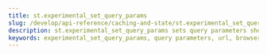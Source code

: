 ```yaml
---
title: st.experimental_set_query_params
slug: /develop/api-reference/caching-and-state/st.experimental_set_query_params
description: st.experimental_set_query_params sets query parameters shown in the browser's URL bar.
keywords: experimental_set_query_params, query parameters, url, browser, deprecated, experimental, set
---
```


<Autofunction function="streamlit.experimental_set_query_params" deprecated={true} deprecatedText="<code>st.experimental_set_query_params</code> was deprecated in version 1.30.0. Use <a href='/develop/api-reference/caching-and-state/st.query_params'><code>st.query_params</code></a> instead." />
